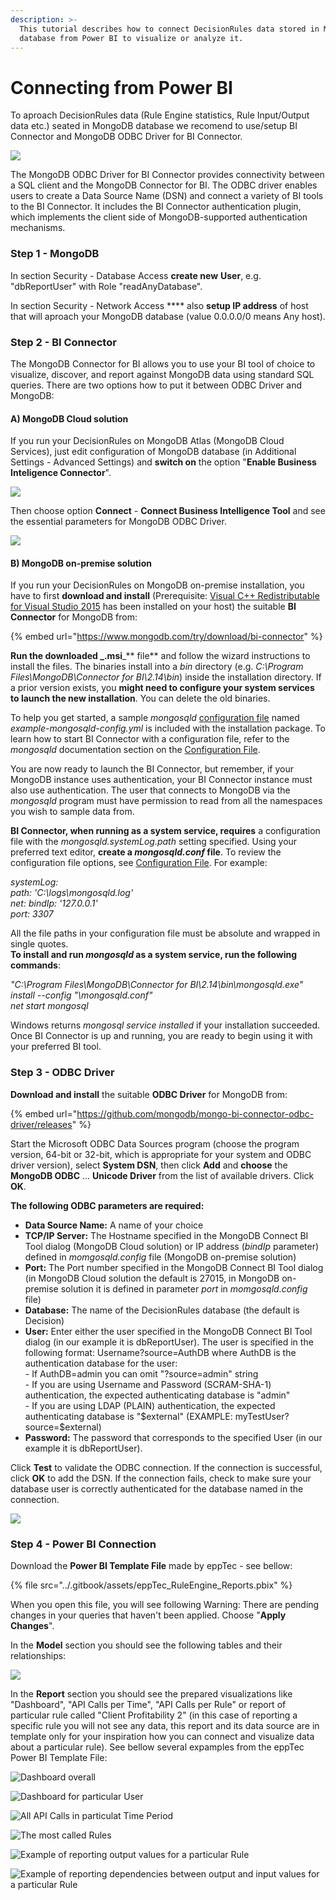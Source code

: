 ```yaml
---
description: >-
  This tutorial describes how to connect DecisionRules data stored in MongoDB
  database from Power BI to visualize or analyze it.
---
```


# Connecting from Power BI

To aproach DecisionRules data (Rule Engine statistics, Rule Input/Output data etc.) seated in MongoDB database we recomend to use/setup BI Connector and MongoDB ODBC Driver for BI Connector.

![](<../.gitbook/assets/image (188).png>)

The MongoDB ODBC Driver for BI Connector provides connectivity between a SQL client and the MongoDB Connector for BI. The ODBC driver enables users to create a Data Source Name (DSN) and connect a variety of BI tools to the BI Connector. It includes the BI Connector authentication plugin, which implements the client side of MongoDB-supported authentication mechanisms.



### **Step 1 - MongoDB**

In section Security - Database Access **create new** **User**, e.g. "dbReportUser" with Role "readAnyDatabase".

In section Security - Network Access **** also **setup IP address** of host that will aproach your MongoDB database (value 0.0.0.0/0 means Any host).



### **Step 2 - BI Connector**

The MongoDB Connector for BI allows you to use your BI tool of choice to visualize, discover, and report against MongoDB data using standard SQL queries. There are two options how to put it between ODBC Driver and MongoDB:

#### A) MongoDB Cloud solution

If you run your DecisionRules on MongoDB Atlas (MongoDB Cloud Services), just edit configuration of MongoDB database (in Additional Settings - Advanced Settings) and **switch on** the option "**Enable Business Inteligence Connector**".

![](<../.gitbook/assets/image (186).png>)

Then choose option **Connect** - **Connect Business Intelligence Tool** and see the essential parameters for MongoDB ODBC Driver.

![](<../.gitbook/assets/image (182).png>)

#### **B)** MongoDB on-premise solution

If you run your DecisionRules on MongoDB on-premise installation, you have to first **download and install** (Prerequisite: [Visual C++ Redistributable for Visual Studio 2015](https://www.microsoft.com/en-us/download/details.aspx?id=48145) has been installed on your host) the suitable **BI Connector** for MongoDB from:

{% embed url="https://www.mongodb.com/try/download/bi-connector" %}

**Run the downloaded **_**.msi**_** file** and follow the wizard instructions to install the files. The binaries install into a _bin_ directory (e.g. _C:\Program Files\MongoDB\Connector for BI\2.14\bin_) inside the installation directory. If a prior version exists, you **might need to configure your system services** **to launch the new installation**. You can delete the old binaries.

To help you get started, a sample _mongosqld_ [configuration file](https://docs.mongodb.com/bi-connector/master/reference/mongosqld/#std-label-config-format) named _example-mongosqld-config.yml_ is included with the installation package. To learn how to start BI Connector with a configuration file, refer to the _mongosqld_ documentation section on the [Configuration File](https://docs.mongodb.com/bi-connector/master/reference/mongosqld/#std-label-config-format).

You are now ready to launch the BI Connector, but remember, if your MongoDB instance uses authentication, your BI Connector instance must also use authentication. The user that connects to MongoDB via the _mongosqld_ program must have permission to read from all the namespaces you wish to sample data from.

**BI Connector, when running as a system service, requires** a configuration file with the _mongosqld.systemLog.path_ setting specified. Using your preferred text editor, **create a **_**mongosqld.conf**_** file**. To review the configuration file options, see [Configuration File](https://docs.mongodb.com/bi-connector/master/reference/mongosqld/#std-label-config-format). For example:

_systemLog:_\
&#x20;   _path: 'C:\logs\mongosqld.log'_\
_net: bindIp: '127.0.0.1'_\
&#x20;   _port: 3307_

All the file paths in your configuration file must be absolute and wrapped in single quotes.\
**To install and run **_**mongosqld**_** as a system service, run the following commands**:

_"C:\Program Files\MongoDB\Connector for BI\2.14\bin\mongosqld.exe" install --config "\mongosqld.conf"_\
_net start mongosql_

Windows returns _mongosql service installed_ if your installation succeeded. Once BI Connector is up and running, you are ready to begin using it with your preferred BI tool.

&#x20;

### **Step 3 - ODBC Driver**

**Download and install** the suitable **ODBC Driver** for MongoDB from:

{% embed url="https://github.com/mongodb/mongo-bi-connector-odbc-driver/releases" %}

Start the Microsoft ODBC Data Sources program (choose the program version, 64-bit or 32-bit,  which is appropriate for your system and ODBC driver version), select **System DSN**, then click **Add** and **choose** the **MongoDB ODBC** ... **Unicode Driver** from the list of available drivers. Click **OK**.

**The following ODBC parameters are required:**

* **Data Source Name:** A name of your choice
* **TCP/IP Server:** The Hostname specified in the MongoDB Connect BI Tool dialog (MongoDB Cloud solution) or IP address (_bindIp_ parameter) defined in _momgosqld.config_ file (MongoDB on-premise solution)
* **Port:** The Port number specified in the MongoDB Connect BI Tool dialog (in MongoDB Cloud solution the default is 27015, in MongoDB on-premise solution it is defined in parameter _port_ in _momgosqld.config_ file)
* **Database:** The name of the DecisionRules database (the default is Decision)
* **User:** Enter either the user specified in the MongoDB Connect BI Tool dialog (in our example it is dbReportUser). The user is specified in the following format: Username?source=AuthDB where AuthDB is the authentication database for the user:\
  \- If AuthDB=admin you can omit "?source=admin" string\
  \- If you are using Username and Password (SCRAM-SHA-1) authentication, the expected authenticating database is "admin"\
  \- If you are using LDAP (PLAIN) authentication, the expected authenticating database is "$external" (EXAMPLE: myTestUser?source=$external)
* **Password:** The password that corresponds to the specified User (in our example it is dbReportUser).

Click **Test** to validate the ODBC connection. If the connection is successful, click **OK** to add the DSN. If the connection fails, check to make sure your database user is correctly authenticated for the database named in the connection.

![](<../.gitbook/assets/image (171).png>)

&#x20;

### Step 4 - Power BI Connection

Download the **Power BI Template File** made by eppTec - see bellow:

{% file src="../.gitbook/assets/eppTec_RuleEngine_Reports.pbix" %}

When you open this file, you will see following Warning: There are pending changes in your queries that haven't been applied. Choose "**Apply Changes**".

In the **Model** section you should see the following tables and their relationships:

![](<../.gitbook/assets/image (161).png>)

In the **Report** section you should see the prepared visualizations like "Dashboard", "API Calls per Time", "API Calls per Rule" or report of particular rule called "Client Profitability 2" (in this case of reporting a specific rule you will not see any data, this report and its data source are in template only for your inspiration how you can connect and visualize data about a particular rule). See bellow several expamples from the eppTec Power BI Template File:

![Dashboard overall](<../.gitbook/assets/image (183).png>)

![Dashboard for particular User](<../.gitbook/assets/image (151).png>)

![All API Calls in particulat Time Period](<../.gitbook/assets/image (170).png>)

![The most called Rules](<../.gitbook/assets/image (165).png>)

![Example of reporting output values for a particular Rule](<../.gitbook/assets/image (180).png>)

![Example of reporting dependencies between output and input values for a particular Rule](<../.gitbook/assets/image (160).png>)
